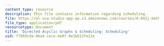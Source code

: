 ```yaml
---
content_type: resource
description: This file contains information regarding scheduling.
file: https://ol-ocw-studio-app-qa.s3.amazonaws.com/courses/6-042j-mathematics-for-computer-science-spring-2015/f7669cda8ba4cece4e079e1bb13fe12e_MIT6_042JS15_Scheduling.pdf
file_type: application/pdf
resourcetype: Document
title: 'Directed Acyclic Graphs & Scheduling: Scheduling'
uid: f7669cda-8ba4-cece-4e07-9e1bb13fe12e
---
```

